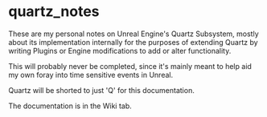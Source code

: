 # quartz_notes
These are my personal notes on Unreal Engine's Quartz Subsystem, mostly about its implementation internally for the purposes of extending Quartz by writing Plugins or Engine modifications to add or alter functionality.

This will probably never be completed, since it's mainly meant to help aid my own foray into time sensitive events in Unreal.

Quartz will be shorted to just 'Q' for this documentation.

The documentation is in the Wiki tab.
